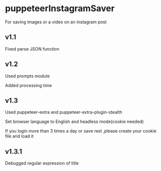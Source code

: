 # puppeteerInstagramSaver

For saving images or a video on an instagram post

## v1.1

Fixed parse JSON function

## v1.2

Used prompts module

Added processing time

## v1.3

Used puppeteer-extra and puppeteer-extra-plugin-stealth

Set browser language to English and headless mode(cookie needed)

If you login more than 3 times a day or save reel ,please create your cookie file and load it

## v1.3.1

Debugged regular expression of title
